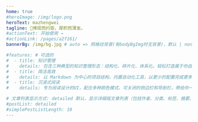```yaml
---
home: true
#heroImage: /img/logo.png
heroText: mazhengwei
tagline: 🚀博观而约取，厚积而薄发。
#actionText: 开始使用 →
#actionLink: /pages/a2f161/
bannerBg: /img/bg.jpg # auto => 网格纹背景(有bodyBgImg时无背景)，默认 | none => 无 | '大图地址' | background: 自定义背景样式       提示：如发现文本颜色不适应你的背景时可以到palette.styl修改$bannerTextColor变量

#features: # 可选的
#  - title: 知识管理
#    details: 包含三种典型的知识管理形态：结构化、碎片化、体系化。轻松打造属于你自己的知识管理平台
#  - title: 简洁高效
#    details: 以 Markdown 为中心的项目结构，内置自动化工具，以更少的配置完成更多的事。配合多维索引快速定位每个知识点
#  - title: 沉浸式阅读
#    details: 专为阅读设计的UI，配合多种颜色模式、可关闭的侧边栏和导航栏，带给你一种沉浸式阅读体验

# 文章列表显示方式: detailed 默认，显示详细版文章列表（包括作者、分类、标签、摘要、分页等）| simple => 显示简约版文章列表（仅标题和日期）| none 不显示文章列表
#postList: detailed
#simplePostListLength: 10
---
```


<ClientOnly>
  <WebInfo/>
</ClientOnly>
